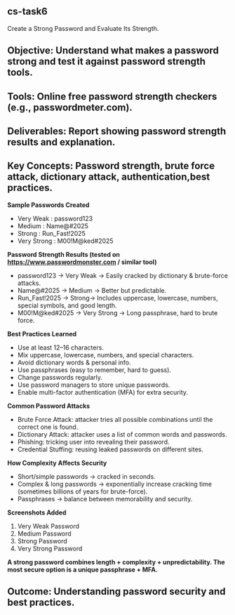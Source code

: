 ## cs-task6
Create a Strong Password and Evaluate Its Strength.

## Objective: Understand what makes a password strong and test it against password strength tools.
## Tools: Online free password strength checkers (e.g., passwordmeter.com).
## Deliverables: Report showing password strength results and explanation.
## Key Concepts: Password strength, brute force attack, dictionary attack, authentication,best practices.

**Sample Passwords Created**
- Very Weak : password123
- Medium : Name@#2025
- Strong : Run_Fast!2025
- Very Strong : M00!M@ked#2025

**Password Strength Results (tested on https://www.passwordmonster.com / similar tool)**
- password123 → Very Weak  → Easily cracked by dictionary & brute-force attacks.
- Name@#2025 → Medium → Better but predictable.
- Run_Fast!2025 → Strong→ Includes uppercase, lowercase, numbers, special symbols, and good length.
- M00!M@ked#2025 → Very Strong → Long passphrase, hard to brute force.

**Best Practices Learned**
- Use at least 12–16 characters.
- Mix uppercase, lowercase, numbers, and special characters.
- Avoid dictionary words & personal info.
- Use passphrases (easy to remember, hard to guess).
- Change passwords regularly.
- Use password managers to store unique passwords.
- Enable multi-factor authentication (MFA) for extra security.

**Common Password Attacks**
- Brute Force Attack: attacker tries all possible combinations until the correct one is found.
- Dictionary Attack: attacker uses a list of common words and passwords.
- Phishing: tricking user into revealing their password.
- Credential Stuffing: reusing leaked passwords on different sites.

**How Complexity Affects Security**
- Short/simple passwords → cracked in seconds.
- Complex & long passwords → exponentially increase cracking time (sometimes billions of years for brute-force).
- Passphrases → balance between memorability and security.

**Screenshots Added**
1. Very Weak Password
2. Medium Password
3. Strong Password
4. Very Strong Password

**A strong password combines length + complexity + unpredictability. The most secure option is a unique passphrase + MFA.**

## Outcome: Understanding password security and best practices.
